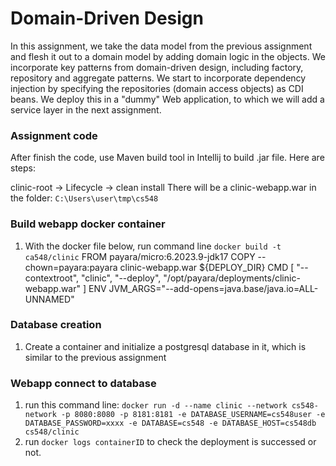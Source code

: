 # Domain-Driven Design
In this assignment, we take the data model from the previous assignment and flesh it out to a domain model by adding domain logic in the objects.  We incorporate key patterns from domain-driven design, including factory, repository and aggregate patterns.  We start to incorporate dependency injection by specifying the repositories (domain access objects) as CDI beans.  We deploy this in a "dummy" Web application, to which we will add a service layer in the next assignment.

### Assignment code
After finish the code, use Maven build tool in Intellij to build .jar file. Here are steps:

clinic-root -> Lifecycle -> clean
install
There will be a clinic-webapp.war in the folder: ```C:\Users\user\tmp\cs548```

### Build webapp docker container
1. With the docker file below, run command line ```docker build -t ca548/clinic```
FROM payara/micro:6.2023.9-jdk17
COPY --chown=payara:payara clinic-webapp.war ${DEPLOY_DIR}
CMD [ "--contextroot", "clinic", "--deploy", "/opt/payara/deployments/clinic-webapp.war" ]
ENV JVM_ARGS="--add-opens=java.base/java.io=ALL-UNNAMED"

### Database creation 
1. Create a container and initialize a postgresql database in it, which is similar to the previous assignment

### Webapp connect to database
1. run this command line: ```docker run -d --name clinic --network cs548-network -p 8080:8080 -p 8181:8181 -e DATABASE_USERNAME=cs548user -e DATABASE_PASSWORD=xxxx -e DATABASE=cs548 -e DATABASE_HOST=cs548db cs548/clinic```
2. run ```docker logs containerID``` to check the deployment is successed or not.



